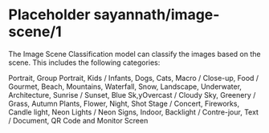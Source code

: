 # Placeholder sayannath/image-scene/1
The Image Scene Classification model can classify the images based on the scene. This includes the following categories:

Portrait, Group Portrait, Kids / Infants, Dogs, Cats, Macro / Close-up, Food / Gourmet, Beach, Mountains, Waterfall, Snow, Landscape, Underwater, Architecture, Sunrise / Sunset, Blue Sk,yOvercast / Cloudy Sky, Greenery / Grass, Autumn Plants, Flower, Night, Shot Stage / Concert, Fireworks, Candle light, Neon Lights / Neon Signs, Indoor, Backlight / Contre-jour, Text / Document, QR Code and Monitor Screen

<!-- dataset: unknown -->
<!-- task: image-classification -->
<!-- network-architecture: EfficientNet -->
<!-- fine-tunable: true -->
<!-- license: apache-2.0 -->